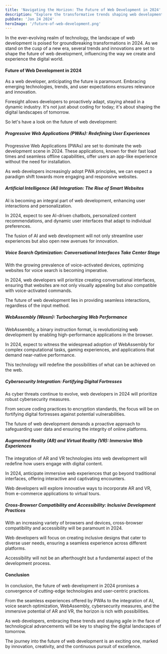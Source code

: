 ```yaml
---
title: 'Navigating the Horizon: The Future of Web Development in 2024'
description: "Explore the transformative trends shaping web development in 2024. From AI integration to immersive experiences, anticipate a dynamic landscape defining the digital future."
pubDate: 'Jan 24 2024'
heroImage: '/future-of-web-development.png'
---
```


In the ever-evolving realm of technology, the landscape of web development is poised for groundbreaking transformations in 2024. As we stand on the cusp of a new era, several trends and innovations are set to shape the future of web development, influencing the way we create and experience the digital world.


#### Future of Web Development in 2024

As a web developer, anticipating the future is paramount. Embracing emerging technologies, trends, and user expectations ensures relevance and innovation.

Foresight allows developers to proactively adapt, staying ahead in a dynamic industry. It's not just about coding for today; it's about shaping the digital landscapes of tomorrow.

So let's have a look on the future of web development:

##### Progressive Web Applications (PWAs): Redefining User Experiences
Progressive Web Applications (PWAs) are set to dominate the web development scene in 2024. These applications, known for their fast load times and seamless offline capabilities, offer users an app-like experience without the need for installation.

As web developers increasingly adopt PWA principles, we can expect a paradigm shift towards more engaging and responsive websites.

##### Artificial Intelligence (AI) Integration: The Rise of Smart Websites
AI is becoming an integral part of web development, enhancing user interactions and personalization. 

In 2024, expect to see AI-driven chatbots, personalized content recommendations, and dynamic user interfaces that adapt to individual preferences. 

The fusion of AI and web development will not only streamline user experiences but also open new avenues for innovation.

##### Voice Search Optimization: Conversational Interfaces Take Center Stage
With the growing prevalence of voice-activated devices, optimizing websites for voice search is becoming imperative.

In 2024, web developers will prioritize creating conversational interfaces, ensuring that websites are not only visually appealing but also compatible with voice-activated commands.

The future of web development lies in providing seamless interactions, regardless of the input method.

##### WebAssembly (Wasm): Turbocharging Web Performance
WebAssembly, a binary instruction format, is revolutionizing web development by enabling high-performance applications in the browser.

In 2024, expect to witness the widespread adoption of WebAssembly for complex computational tasks, gaming experiences, and applications that demand near-native performance.

This technology will redefine the possibilities of what can be achieved on the web.

##### Cybersecurity Integration: Fortifying Digital Fortresses
As cyber threats continue to evolve, web developers in 2024 will prioritize robust cybersecurity measures.

From secure coding practices to encryption standards, the focus will be on fortifying digital fortresses against potential vulnerabilities.

The future of web development demands a proactive approach to safeguarding user data and ensuring the integrity of online platforms.

##### Augmented Reality (AR) and Virtual Reality (VR): Immersive Web Experiences
The integration of AR and VR technologies into web development will redefine how users engage with digital content.

In 2024, anticipate immersive web experiences that go beyond traditional interfaces, offering interactive and captivating encounters.

Web developers will explore innovative ways to incorporate AR and VR, from e-commerce applications to virtual tours.

##### Cross-Browser Compatibility and Accessibility: Inclusive Development Practices
With an increasing variety of browsers and devices, cross-browser compatibility and accessibility will be paramount in 2024.

Web developers will focus on creating inclusive designs that cater to diverse user needs, ensuring a seamless experience across different platforms.

Accessibility will not be an afterthought but a fundamental aspect of the development process.

#### Conclusion

In conclusion, the future of web development in 2024 promises a convergence of cutting-edge technologies and user-centric practices.

From the seamless experiences offered by PWAs to the integration of AI, voice search optimization, WebAssembly, cybersecurity measures, and the immersive potential of AR and VR, the horizon is rich with possibilities.

As web developers, embracing these trends and staying agile in the face of technological advancements will be key to shaping the digital landscapes of tomorrow.

The journey into the future of web development is an exciting one, marked by innovation, creativity, and the continuous pursuit of excellence.